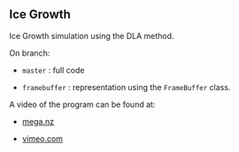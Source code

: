 ## Ice Growth

Ice Growth simulation using the DLA method.

On branch:

* `master` : full code

* `framebuffer` : representation using the `FrameBuffer` class.


A video of the program can be found at:

* [mega.nz](https://mega.nz/#!sUkWFKjB!9z1MGOxX4S3Zk-7qXh6fUHv6sSJioquOiXRkp-gCmoQ)

* [vimeo.com](https://vimeo.com/201539220)





